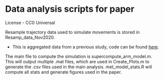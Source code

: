 # Data analysis scripts for paper

License - CC0 Universal

Resample trajectory data used to simulate movements is stored in Resamp_data_Nov2020.
 - This is aggregated data from a previous study, code can be found [here](https://github.com/GBruening/Met_mass_r).
 
 The main file to compute the simulation is supercompute_arm_model.m.
 This will output multiple .mat files, which are used in Create_Plots.m to generate the .csv files used in the main analysis.
 met_model_stats.R will compute all stats and generate figures used in the paper.
